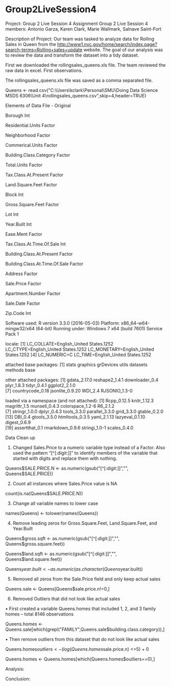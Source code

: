 # Group2LiveSession4

Project: Group 2 Live Session 4 Assignment
Group 2 Live Session 4 members: Antonio Garza, Karen Clark, Marie Wallmark, Salnave Saint-Fort

Description of Project:
Our team was tasked to analyze data for Rolling Sales in Queen from the http://www1.nyc.gov/home/search/index.page?search-terms=Rolling+sales+update website.  The goal of our analysis was to review the data and transform the dataset into a tidy dataset.


First we downloaded the rollingsales_queens.xls file.  The team reviewed the raw data in excel.  First observations.

The rollingsales_queens.xls file was saved as a comma separated file.

Queens <- read.csv("C:\\Users\\kclark\\Personal\\SMU\\Doing Data Science MSDS 6306\\Unit 4\\rollingsales_queens.csv",skip=4,header=TRUE)

Elements of Data File - Original

Borough			                  		Int		

Residential.Units			        		Factor

Neighborhood			            		Factor	

Commerical.Units			        		Factor

Building.Class.Category		    		Factor	

Total.Units				            		Factor

Tax.Class.At.Present	  	    		Factor	

Land.Square.Feet			        		Factor

Block				                  		Int	

Gross.Square.Feet			      			Factor

Lot				                    		Int		

Year.Built				                Int

Ease.Ment			                    Factor	

Tax.Class.At.Time.Of.Sale		      Int

Building.Class.At.Present	        Factor

Building.Class.At.Time.Of.Sale		Factor

Address				                		Factor

Sale.Price												Factor

Apartment.Number		          		Factor

Sale.Date													Factor

Zip.Code			                		Int

Software used:
R version 3.3.0 (2016-05-03)
Platform: x86_64-w64-mingw32/x64 (64-bit)
Running under: Windows 7 x64 (build 7601) Service Pack 1

locale:
[1] LC_COLLATE=English_United States.1252  LC_CTYPE=English_United States.1252    LC_MONETARY=English_United States.1252
[4] LC_NUMERIC=C                           LC_TIME=English_United States.1252    

attached base packages:
[1] stats     graphics  grDevices utils     datasets  methods   base     

other attached packages:
 [1] gdata_2.17.0     reshape2_1.4.1   downloader_0.4   plyr_1.8.3       tidyr_0.4.1      ggplot2_2.1.0   
 [7] countrycode_0.18 jsonlite_0.9.20  WDI_2.4          RJSONIO_1.3-0   

loaded via a namespace (and not attached):
 [1] Rcpp_0.12.5      knitr_1.12.3     magrittr_1.5     munsell_0.4.3    colorspace_1.2-6 R6_2.1.2        
 [7] stringr_1.0.0    dplyr_0.4.3      tools_3.3.0      parallel_3.3.0   grid_3.3.0       gtable_0.2.0    
[13] DBI_0.4          gtools_3.5.0     htmltools_0.3.5  yaml_2.1.13      lazyeval_0.1.10  digest_0.6.9    
[19] assertthat_0.1   rmarkdown_0.9.6  stringi_1.0-1    scales_0.4.0  


Data Clean up
1.	Changed Sales.Price to a numeric variable type instead of a Factor. Also used the pattern “[^[:digit:]]” to identify members of the variable that started with digits and replace them with nothing.

Queens$SALE.PRICE.N <- as.numeric(gsub("[^[:digit:]]","", Queens$SALE.PRICE))

2.	Count all instances where Sales.Price value is NA

count(is.na(Queens$SALE.PRICE.N)) 

3.	Change all variable names to lower case

names(Queens) <- tolower(names(Queens))

4.	Remove leading zeros for Gross.Square.Feet, Land.Square.Feet, and Year.Built

Queens$gross.sqft <- as.numeric(gsub("[^[:digit:]]","", Queens$gross.square.feet))

Queens$land.sqft <- as.numeric(gsub("[^[:digit:]]","", Queens$land.square.feet))

Queens$year.built <- as.numeric(as.character(Queens$year.built))

5.	Removed all zeros from the Sale.Price field and only keep actual sales

Queens.sale <- Queens[Queens$sale.price.n!=0,]

6.	Removed Outliers that did not look like actual sales

•	First created a variable Queens.homes that included 1, 2, and 3 family homes – total 8146 observations

Queens.homes <- Queens.sale[which(grepl("FAMILY",Queens.sale$building.class.category)),]

•	Then remove outliers from this dataset that do not look like actual sales

Queens.homes$outliers <- (log(Queens.homes$sale.price.n) <=5) + 0

Queens.homes <- Queens.homes[which(Queens.homes$outliers==0),]

Analysis:

Conclusion:





